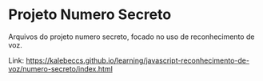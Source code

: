 # Projeto Numero Secreto

Arquivos do projeto numero secreto, focado no uso de reconhecimento de voz.

Link: https://kalebeccs.github.io/learning/javascript-reconhecimento-de-voz/numero-secreto/index.html
